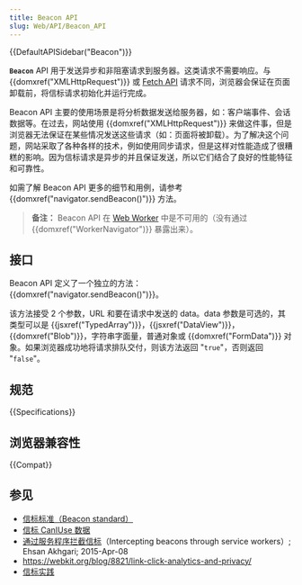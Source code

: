```yaml
---
title: Beacon API
slug: Web/API/Beacon_API
---
```


{{DefaultAPISidebar("Beacon")}}

**`Beacon`** API 用于发送异步和非阻塞请求到服务器。这类请求不需要响应。与 {{domxref("XMLHttpRequest")}} 或 [Fetch API](/zh-CN/docs/Web/API/Fetch_API) 请求不同，浏览器会保证在页面卸载前，将信标请求初始化并运行完成。

Beacon API 主要的使用场景是将分析数据发送给服务器，如：客户端事件、会话数据等。在过去，网站使用 {{domxref("XMLHttpRequest")}} 来做这件事，但是浏览器无法保证在某些情况发送这些请求（如：页面将被卸载）。为了解决这个问题，网站采取了各种各样的技术，例如使用同步请求，但是这样对性能造成了很糟糕的影响。因为信标请求是异步的并且保证发送，所以它们结合了良好的性能特征和可靠性。

如需了解 Beacon API 更多的细节和用例，请参考 {{domxref("navigator.sendBeacon()")}} 方法。

> **备注：** Beacon API 在 [Web Worker](/zh-CN/docs/Web/API/Web_Workers_API) 中是不可用的（没有通过 {{domxref("WorkerNavigator")}} 暴露出来）。

## 接口

Beacon API 定义了一个独立的方法：{{domxref("navigator.sendBeacon()")}}。

该方法接受 2 个参数，URL 和要在请求中发送的 data。data 参数是可选的，其类型可以是 {{jsxref("TypedArray")}}，{{jsxref("DataView")}}，{{domxref("Blob")}}，字符串字面量，普通对象或 {{domxref("FormData")}} 对象。如果浏览器成功地将请求排队交付，则该方法返回 "`true`"，否则返回 "`false`"。

## 规范

{{Specifications}}

## 浏览器兼容性

{{Compat}}

## 参见

- [信标标准（Beacon standard）](https://w3c.github.io/beacon/)
- [信标 CanIUse 数据](http://caniuse.com/#search=beacon)
- [通过服务程序拦截信标](https://ehsanakhgari.org/blog/2015-04-08/intercepting-beacons-through-service-workers)（Intercepting beacons through service workers）; Ehsan Akhgari; 2015-Apr-08
- <https://webkit.org/blog/8821/link-click-analytics-and-privacy/>
- [信标实践](https://calendar.perfplanet.com/2020/beaconing-in-practice/)
